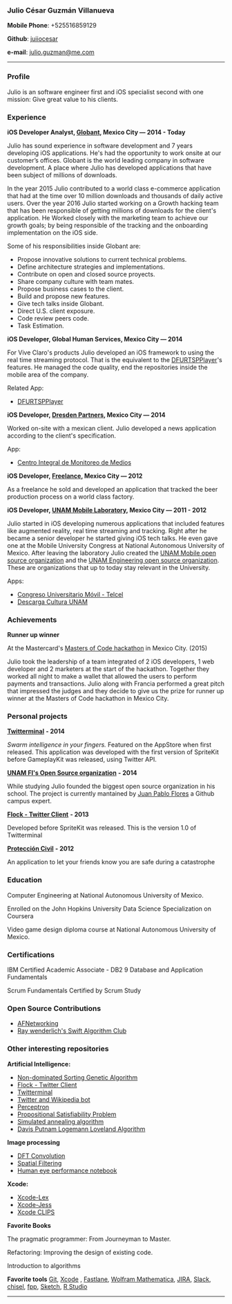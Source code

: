 ### Julio César Guzmán Villanueva

**Mobile Phone**: +525516859129

**Github**: [juiiocesar](http://github.com/juiiocesar)

**e-mail**: julio.guzman@me.com

****

### Profile
Julio is an software engineer first and iOS specialist second with one mission: Give great value to his clients.

### Experience
**iOS Developer Analyst, [Globant](https://www.globant.com/), Mexico City — 2014 - Today**

Julio has sound experience in software development and 7 years developing iOS applications. He's had the opportunity to work onsite at our customer’s offices. Globant is the world leading company in software development. A place where Julio has developed applications that have been subject of millions of downloads.

In the year 2015 Julio contributed to a world class e-commerce application that had at the time over 10 million downloads and thousands of daily active users. Over the year 2016 Julio started working on a Growth hacking team that has been responsible of getting millions of downloads for the client's application. He Worked closely with the marketing team to achieve our growth goals; by being responsible of the tracking and the onboarding implementation on the iOS side.  

Some of his responsibilities inside Globant are: 

- Propose innovative solutions to current technical problems.
- Define architecture strategies and implementations.
- Contribute on open and closed source proyects.
- Share company culture with team mates.
- Propose business cases to the client.
- Build and propose new features.
- Give tech talks inside Globant.
- Direct U.S. client exposure.
- Code review peers code.
- Task Estimation.

**iOS Developer, Global Human Services, Mexico City — 2014**

For Vive Claro's products Julio developed an iOS framework to using the real time streaming protocol. That is the equivalent to the [DFURTSPPlayer](https://github.com/durfu/DFURTSPPlayer)'s features. He managed the code quality, end the repositories inside the mobile area of the company.

Related App: 

- [DFURTSPPlayer](https://github.com/durfu/DFURTSPPlayer)

**iOS Developer, [Dresden Partners](http://www.dresdenpartners.com), Mexico City — 2014**

Worked on-site with a mexican client. Julio developed a news application according to the client's specification.

App: 

- [Centro Integral de Monitoreo de Medios](https://itunes.apple.com/us/app/cimm/id844331719?mt=8)

**iOS Developer, [Freelance](http://julio.work), Mexico City — 2012**

As a freelance he sold and developed an application that tracked the beer production process on a world class factory.

**iOS Developer, [UNAM Mobile Laboratory](http://mobile.unam.mx), Mexico City — 2011 - 2012**

Julio started in iOS developing numerous applications that included features like augmented reality, real time streaming and tracking. Right after he became a senior developer he started giving iOS tech talks. He even gave one at the Mobile University Congress at National Autonomous University of Mexico. After leaving the laboratory Julio created the [UNAM Mobile open source organization](https://github.com/UNAMMobile) and the [UNAM Engineering open source organization](https://github.com/unamfi). These are organizations that up to today stay relevant in the University.

Apps:

- [Congreso Universitario Móvil - Telcel](https://itunes.apple.com/ru/app/congreso-universitario-movil/id716260362?l=en&mt=8)
- [Descarga Cultura UNAM](https://itunes.apple.com/mx/app/descarga-cultura-unam/id950397556?mt=8)

### Achievements
**Runner up winner**

At the Mastercard's [Masters of Code hackathon](http://mastersofcode.com) in Mexico City. (2015)

Julio took the leadership of a team integrated of 2 iOS developers, 1 web developer and 2 marketers at the start of the hackathon. Together they worked all night to make a wallet that allowed the users to perform payments and transactions. Julio along with Francia performed a great pitch that impressed the judges and they decide to give us the prize for runner up winner at the Masters of Code hackathon in Mexico City. 

### Personal projects
[**Twitterminal**](https://itunes.apple.com/us/app/twitterminal/id788443372?mt=8) **- 2014**

_Swarm intelligence in your fingers._ Featured on the AppStore when first released. This application was developed with the first version of SpriteKit before GameplayKit was released, using Twitter API.

[**UNAM FI's Open Source organization**](https://github.com/unamfi) **- 2014**

While studying Julio founded the biggest open source organization in his school. The project is currently mantained by [Juan Pablo Flores](https://github.com/juanpflores/) a Github campus expert.    

[**Flock - Twitter Client**](https://itunes.apple.com/us/app/flock-twitter-client/id544536195?mt=8) **- 2013**

Developed before SpriteKit was released. This is the version 1.0 of Twitterminal

[**Protección Civil**](https://itunes.apple.com/us/app/proteccion-civil/id548931594?mt=8) **- 2012**

An application to let your friends know you are safe during a catastrophe

### Education
Computer Engineering at National Autonomous University of Mexico.

Enrolled on the John Hopkins University Data Science Specialization on Coursera

Video game design diploma course at National Autonomous University of Mexico.

### Certifications 

IBM Certified Academic Associate - DB2 9 Database and Application Fundamentals

Scrum Fundamentals Certified by Scrum Study

### Open Source Contributions

- [AFNetworking](https://github.com/AFNetworking/AFNetworking)
- [Ray wenderlich's Swift Algorithm Club](https://github.com/raywenderlich/swift-algorithm-club)

### Other interesting repositories
**Artificial Intelligence:**
- [Non-dominated Sorting Genetic Algorithm](https://github.com/unamfi/NSGA-II)
- [Flock - Twitter Client](https://itunes.apple.com/us/app/flock-twitter-client/id544536195?mt=8)
- [Twitterminal](https://itunes.apple.com/us/app/twitterminal/id788443372?mt=8)
- [Twitter and Wikipedia bot](https://github.com/unamfi/Twitter-and-Wikipedia-bot)
- [Perceptron](https://github.com/unamfi/Perceptron)
- [Propositional Satisfiability Problem](https://github.com/unamfi/SAT)
- [Simulated annealing algorithm](https://github.com/unamfi/SA)
- [Davis Putnam Logemann Loveland Algorithm](https://github.com/unamfi/DPLL)

**Image processing**
- [DFT Convolution](https://github.com/unamfi/DFT-Convolution)
- [Spatial Filtering](https://github.com/unamfi/Spatial-Filtering)
- [Human eye performance notebook](https://github.com/unamfi/Human-eye-performance)

**Xcode:**
- [Xcode-Lex](https://github.com/unamfi/Xcode-Lex)
- [Xcode-Jess](https://github.com/unamfi/Xcode-Jess)
- [Xcode CLIPS](https://github.com/unamfi/Xcode-CLIPS)

**Favorite Books**

The pragmatic programmer: From Journeyman to Master. 

Refactoring: Improving the design of existing code.

Introduction to algorithms

**Favorite tools**
[Git](https://git-scm.com/), [Xcode](https://developer.apple.com/xcode/) , [Fastlane](http://fastlane.tools), [Wolfram Mathematica](https://www.wolfram.com/mathematica/), [JIRA](https://www.atlassian.com/software/jira), [Slack](https://slack.com), [chisel](https://github.com/facebook/chisel), [fpp](https://github.com/facebook/pathpicker/), [Sketch](https://www.sketchapp.com), [R Studio](https://www.rstudio.com)

****

